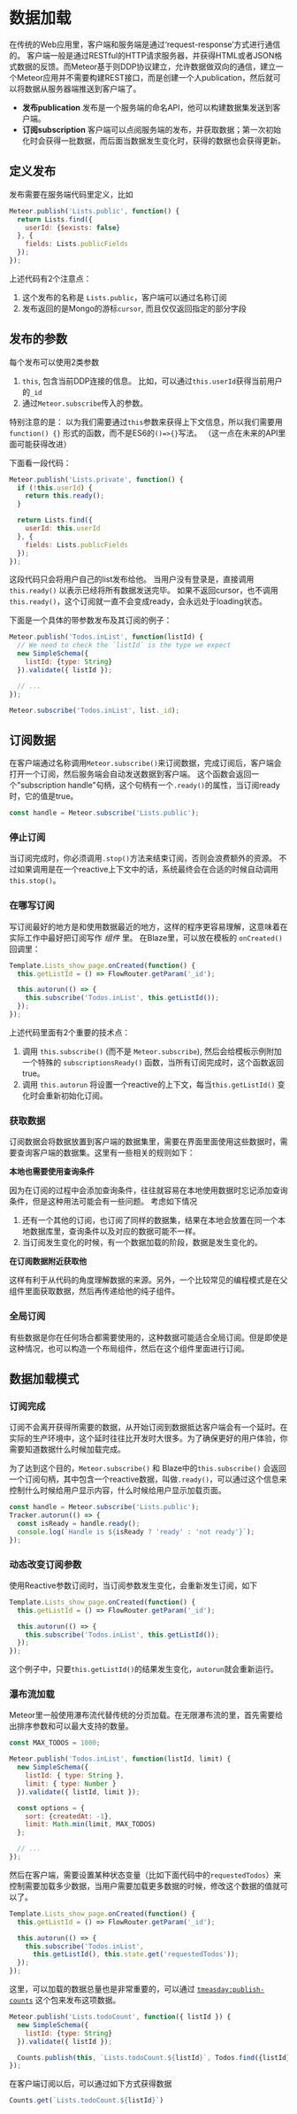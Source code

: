 # 数据加载

在传统的Web应用里，客户端和服务端是通过‘request-response’方式进行通信的。 客户端一般是通过RESTful的HTTP请求服务器，并获得HTML或者JSON格式数据的反馈。而Meteor基于则DDP协议建立，允许数据做双向的通信，建立一个Meteor应用并不需要构建REST接口，而是创建一个人publication，然后就可以将数据从服务器端推送到客户端了。

* **发布publication**  发布是一个服务端的命名API，他可以构建数据集发送到客户端。
* **订阅subscription**  客户端可以点阅服务端的发布，并获取数据；第一次初始化时会获得一批数据，而后面当数据发生变化时，获得的数据也会获得更新。

## 定义发布

发布需要在服务端代码里定义，比如

```js
Meteor.publish('Lists.public', function() {
  return Lists.find({
    userId: {$exists: false}
  }, {
    fields: Lists.publicFields
  });
});
```

上述代码有2个注意点：
1. 这个发布的名称是 `Lists.public`，客户端可以通过名称订阅
2. 发布返回的是Mongo的游标`cursor`, 而且仅仅返回指定的部分字段

##  发布的参数

每个发布可以使用2类参数

1. `this`, 包含当前DDP连接的信息。 比如，可以通过`this.userId`获得当前用户的`_id`
2. 通过`Meteor.subscribe`传入的参数。

特别注意的是： 以为我们需要通过`this`参数来获得上下文信息，所以我们需要用`function() {}` 形式的函数，而不是ES6的`()=>{}`写法。 （这一点在未来的API里面可能获得改进）

下面看一段代码：

```js
Meteor.publish('Lists.private', function() {
  if (!this.userId) {
    return this.ready();
  }

  return Lists.find({
    userId: this.userId
  }, {
    fields: Lists.publicFields
  });
});
```

这段代码只会将用户自己的list发布给他。 当用户没有登录是，直接调用 `this.ready()` 以表示已经将所有数据发送完毕。 如果不返回cursor，也不调用`this.ready()`，这个订阅就一直不会变成ready，会永远处于loading状态。

下面是一个具体的带参数发布及其订阅的例子：

```js
Meteor.publish('Todos.inList', function(listId) {
  // We need to check the `listId` is the type we expect
  new SimpleSchema({
    listId: {type: String}
  }).validate({ listId });

  // ...
});
```

```js
Meteor.subscribe('Todos.inList', list._id);
```

## 订阅数据

在客户端通过名称调用`Meteor.subscribe()`来订阅数据，完成订阅后，客户端会打开一个订阅，然后服务端会自动发送数据到客户端。 这个函数会返回一个"subscription handle"句柄，这个句柄有一个`.ready()`的属性，当订阅ready时，它的值是true。

```js
const handle = Meteor.subscribe('Lists.public');
```

### 停止订阅

当订阅完成时，你必须调用`.stop()`方法来结束订阅，否则会浪费额外的资源。 不过如果调用是在一个reactive上下文中的话，系统最终会在合适的时候自动调用`this.stop()`。

### 在哪写订阅

写订阅最好的地方是和使用数据最近的地方，这样的程序更容易理解，这意味着在实际工作中最好把订阅写作 *组件* 里。 在Blaze里，可以放在模板的 `onCreated()` 回调里：

```js
Template.Lists_show_page.onCreated(function() {
  this.getListId = () => FlowRouter.getParam('_id');

  this.autorun(() => {
    this.subscribe('Todos.inList', this.getListId());
  });
});
```

上述代码里面有2个重要的技术点：
1. 调用 `this.subscribe()` (而不是 `Meteor.subscribe`), 然后会给模板示例附加一个特殊的 `subscriptionsReady()` 函数，当所有订阅完成时，这个函数返回true。
2. 调用 `this.autorun` 将设置一个reactive的上下文，每当`this.getListId()` 变化时会重新初始化订阅。

### 获取数据

订阅数据会将数据放置到客户端的数据集里，需要在界面里面使用这些数据时，需要查询客户端的数据集。这里有一些相关的规则如下：

**本地也需要使用查询条件**

因为在订阅的过程中会添加查询条件，往往就容易在本地使用数据时忘记添加查询条件，但是这种用法可能会有一些问题。 考虑如下情况
1. 还有一个其他的订阅，也订阅了同样的数据集，结果在本地会放置在同一个本地数据库里，查询条件以及对应的数据可能不一样。
2. 当订阅发生变化的时候，有一个数据加载的阶段，数据是发生变化的。


**在订阅数据附近获取他**

这样有利于从代码的角度理解数据的来源。另外，一个比较常见的编程模式是在父组件里面获取数据，然后再传递给他的纯子组件。

### 全局订阅

有些数据是你在任何场合都需要使用的，这种数据可能适合全局订阅。但是即使是这种情况，也可以构造一个布局组件，然后在这个组件里面进行订阅。

## 数据加载模式

### 订阅完成

订阅不会离开获得所需要的数据，从开始订阅到数据抵达客户端会有一个延时。在实际的生产环境中，这个延时往往比开发时大很多。为了确保更好的用户体验，你需要知道数据什么时候加载完成。

为了达到这个目的，`Meteor.subscribe()` 和 Blaze中的`this.subscribe()` 会返回一个订阅句柄，其中包含一个reactive数据，叫做`.ready()`，可以通过这个信息来控制什么时候给用户显示内容，什么时候给用户显示加载页面。

```js
const handle = Meteor.subscribe('Lists.public');
Tracker.autorun(() => {
  const isReady = handle.ready();
  console.log(`Handle is ${isReady ? 'ready' : 'not ready'}`);  
});
```

### 动态改变订阅参数

使用Reactive参数订阅时，当订阅参数发生变化，会重新发生订阅，如下

```js
Template.Lists_show_page.onCreated(function() {
  this.getListId = () => FlowRouter.getParam('_id');

  this.autorun(() => {
    this.subscribe('Todos.inList', this.getListId());
  });
});
```

这个例子中，只要`this.getListId()`的结果发生变化，`autorun`就会重新运行。

### 瀑布流加载

Meteor里一般使用瀑布流代替传统的分页加载。在无限瀑布流的里，首先需要给出排序参数和可以最大支持的数量。

```js
const MAX_TODOS = 1000;

Meteor.publish('Todos.inList', function(listId, limit) {
  new SimpleSchema({
    listId: { type: String },
    limit: { type: Number }
  }).validate({ listId, limit });

  const options = {
    sort: {createdAt: -1},
    limit: Math.min(limit, MAX_TODOS)
  };

  // ...
});
```

然后在客户端，需要设置某种状态变量（比如下面代码中的`requestedTodos`）来控制需要加载多少数据，当用户需要加载更多数据的时候，修改这个数据的值就可以了。

```js
Template.Lists_show_page.onCreated(function() {
  this.getListId = () => FlowRouter.getParam('_id');

  this.autorun(() => {
    this.subscribe('Todos.inList',
      this.getListId(), this.state.get('requestedTodos'));
  });
});
```

这里，可以加载的数据总量也是非常重要的，可以通过 [`tmeasday:publish-counts`](https://atmospherejs.com/tmeasday/publish-counts) 这个包来发布这项数据。

```js
Meteor.publish('Lists.todoCount', function({ listId }) {
  new SimpleSchema({
    listId: {type: String}
  }).validate({ listId });

  Counts.publish(this, `Lists.todoCount.${listId}`, Todos.find({listId}));
});
```

在客户端订阅以后，可以通过如下方式获得数据

```js
Counts.get(`Lists.todoCount.${listId}`)
```
